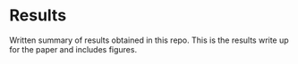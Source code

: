# Results

Written summary of results obtained in this repo. This is the results write up for the paper and includes figures.

